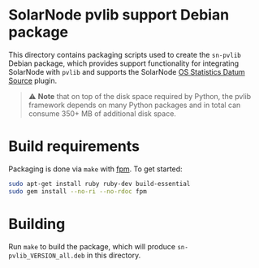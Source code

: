 # SolarNode pvlib support Debian package

This directory contains packaging scripts used to create the `sn-pvlib` Debian package, which
provides support functionality for integrating SolarNode with `pvlib` and supports the SolarNode
[OS Statistics Datum Source][pvlib-filter] plugin.

> :warning: **Note** that on top of the disk space required by Python, the pvlib framework
> depends on many Python packages and in total can consume 350+ MB of additional disk space.

# Build requirements

Packaging is done via `make` with [fpm][fpm]. To get started:

```sh
sudo apt-get install ruby ruby-dev build-essential
sudo gem install --no-ri --no-rdoc fpm
```

# Building

Run `make` to build the package, which will produce `sn-pvlib_VERSION_all.deb` in this directory.

[fpm]: https://github.com/jordansissel/fpm
[pvlib-filter]: https://github.com/SolarNetwork/solarnetwork-node/tree/develop/net.solarnetwork.node.datum.filter.pvlib
